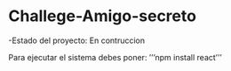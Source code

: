 # Challege-Amigo-secreto

-Estado del proyecto: En contruccion

Para ejecutar el sistema debes poner:
’’’npm install react’’’
